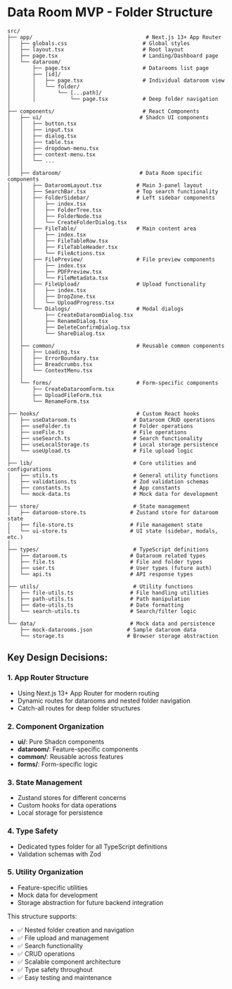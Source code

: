 # Data Room MVP - Folder Structure

```
src/
├── app/                                    # Next.js 13+ App Router
│   ├── globals.css                        # Global styles
│   ├── layout.tsx                         # Root layout
│   ├── page.tsx                           # Landing/Dashboard page
│   └── dataroom/
│       ├── page.tsx                       # Datarooms list page
│       ├── [id]/
│       │   ├── page.tsx                   # Individual dataroom view
│       │   └── folder/
│       │       └── [...path]/
│       │           └── page.tsx           # Deep folder navigation
│
├── components/                            # React Components
│   ├── ui/                               # Shadcn UI components
│   │   ├── button.tsx
│   │   ├── input.tsx
│   │   ├── dialog.tsx
│   │   ├── table.tsx
│   │   ├── dropdown-menu.tsx
│   │   ├── context-menu.tsx
│   │   └── ...
│   │
│   ├── dataroom/                         # Data Room specific components
│   │   ├── DataroomLayout.tsx           # Main 3-panel layout
│   │   ├── SearchBar.tsx                # Top search functionality
│   │   ├── FolderSidebar/               # Left sidebar components
│   │   │   ├── index.tsx
│   │   │   ├── FolderTree.tsx
│   │   │   ├── FolderNode.tsx
│   │   │   └── CreateFolderDialog.tsx
│   │   ├── FileTable/                   # Main content area
│   │   │   ├── index.tsx
│   │   │   ├── FileTableRow.tsx
│   │   │   ├── FileTableHeader.tsx
│   │   │   └── FileActions.tsx
│   │   ├── FilePreview/                 # File preview components
│   │   │   ├── index.tsx
│   │   │   ├── PDFPreview.tsx
│   │   │   └── FileMetadata.tsx
│   │   ├── FileUpload/                  # Upload functionality
│   │   │   ├── index.tsx
│   │   │   ├── DropZone.tsx
│   │   │   └── UploadProgress.tsx
│   │   └── Dialogs/                     # Modal dialogs
│   │       ├── CreateDataroomDialog.tsx
│   │       ├── RenameDialog.tsx
│   │       ├── DeleteConfirmDialog.tsx
│   │       └── ShareDialog.tsx
│   │
│   ├── common/                          # Reusable common components
│   │   ├── Loading.tsx
│   │   ├── ErrorBoundary.tsx
│   │   ├── Breadcrumbs.tsx
│   │   └── ContextMenu.tsx
│   │
│   └── forms/                           # Form-specific components
│       ├── CreateDataroomForm.tsx
│       ├── UploadFileForm.tsx
│       └── RenameForm.tsx
│
├── hooks/                               # Custom React hooks
│   ├── useDataroom.ts                  # Dataroom CRUD operations
│   ├── useFolder.ts                    # Folder operations
│   ├── useFile.ts                      # File operations  
│   ├── useSearch.ts                    # Search functionality
│   ├── useLocalStorage.ts              # Local storage persistence
│   └── useUpload.ts                    # File upload logic
│
├── lib/                                # Core utilities and configurations
│   ├── utils.ts                        # General utility functions
│   ├── validations.ts                  # Zod validation schemas
│   ├── constants.ts                    # App constants
│   └── mock-data.ts                    # Mock data for development
│
├── store/                              # State management
│   ├── dataroom-store.ts              # Zustand store for dataroom state
│   ├── file-store.ts                  # File management state
│   └── ui-store.ts                    # UI state (sidebar, modals, etc.)
│
├── types/                              # TypeScript definitions
│   ├── dataroom.ts                    # Dataroom related types
│   ├── file.ts                        # File and folder types
│   ├── user.ts                        # User types (future auth)
│   └── api.ts                         # API response types
│
├── utils/                              # Utility functions
│   ├── file-utils.ts                  # File handling utilities
│   ├── path-utils.ts                  # Path manipulation
│   ├── date-utils.ts                  # Date formatting
│   └── search-utils.ts                # Search/filter logic
│
└── data/                              # Mock data and persistence
    ├── mock-datarooms.json           # Sample dataroom data
    └── storage.ts                    # Browser storage abstraction
```

## Key Design Decisions:

### 1. **App Router Structure**
- Using Next.js 13+ App Router for modern routing
- Dynamic routes for datarooms and nested folder navigation
- Catch-all routes for deep folder structures

### 2. **Component Organization**
- **ui/**: Pure Shadcn components
- **dataroom/**: Feature-specific components  
- **common/**: Reusable across features
- **forms/**: Form-specific logic

### 3. **State Management**
- Zustand stores for different concerns
- Custom hooks for data operations
- Local storage for persistence

### 4. **Type Safety**
- Dedicated types folder for all TypeScript definitions
- Validation schemas with Zod

### 5. **Utility Organization**  
- Feature-specific utilities
- Mock data for development
- Storage abstraction for future backend integration

This structure supports:
- ✅ Nested folder creation and navigation
- ✅ File upload and management
- ✅ Search functionality
- ✅ CRUD operations
- ✅ Scalable component architecture
- ✅ Type safety throughout
- ✅ Easy testing and maintenance